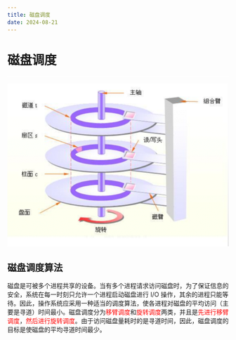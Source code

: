 ```yaml
---
title: 磁盘调度
date: 2024-08-21
---
```

# 磁盘调度

![磁盘调度](/系统架构师/计算机基础/设备管理/磁盘调度.png)

## 磁盘调度算法

磁盘是可被多个进程共享的设备。当有多个进程请求访问磁盘时，为了保证信息的安全，系统在每一时刻只允许一个进程启动磁盘进行 I/O 操作，其余的进程只能等待。因此，操作系统应采用一种适当的调度算法，使各进程对磁盘的平均访问（主要是寻道）时间最小。磁盘调度分为<font color="#ff0000">移臂调度</font>和<font color="#ff0000">旋转调度</font>两类，并且是<font color="#ff0000">先进行移臂调度</font>，<font color="#ff0000">然后进行旋转调度</font>。由于访问磁盘量耗时的是寻道时间，因此，磁盘调度的目标是使磁盘的平均寻道时间最少。